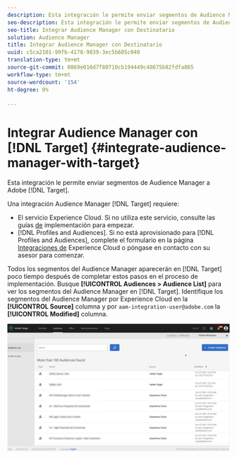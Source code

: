 ```yaml
---
description: Esta integración le permite enviar segmentos de Audience Manager a Destinatario.
seo-description: Esta integración le permite enviar segmentos de Audience Manager a Destinatario.
seo-title: Integrar Audience Manager con Destinatario
solution: Audience Manager
title: Integrar Audience Manager con Destinatario
uuid: c5ca2101-99fb-4178-9839-3ec5b605c040
translation-type: tm+mt
source-git-commit: 0869e016d7f80710cb194449c48675b82fdfa865
workflow-type: tm+mt
source-wordcount: '154'
ht-degree: 0%

---
```



# Integrar Audience Manager con [!DNL Target] {#integrate-audience-manager-with-target}

Esta integración le permite enviar segmentos de Audience Manager a Adobe [!DNL Target].

Una integración Audience Manager [!DNL Target] requiere:

* El servicio [](https://docs.adobe.com/content/help/en/id-service/using/home.html)Experience Cloud. Si no utiliza este servicio, consulte las guías [de](https://docs.adobe.com/content/help/en/id-service/using/implementation/implementation-guides.html) implementación para empezar.
* [!DNL Profiles and Audiences]. Si no está aprovisionado para [!DNL Profiles and Audiences], complete el formulario en la página [Integraciones de](https://adobe.allegiancetech.com/cgi-bin/qwebcorporate.dll?idx=X8SVES) Experience Cloud o póngase en contacto con su asesor para comenzar.

Todos los segmentos del Audience Manager aparecerán en [!DNL Target] poco tiempo después de completar estos pasos en el proceso de implementación. Busque **[!UICONTROL Audiences > Audience List]** para ver los segmentos del Audience Manager en [!DNL Target]. Identifique los segmentos del Audience Manager por Experience Cloud en la **[!UICONTROL Source]** columna y por `aam-integration-user@adobe.com` la **[!UICONTROL Modified]** columna.

![](../assets/target.png)